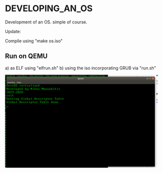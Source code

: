 # DEVELOPING_AN_OS
Development of an OS. simple of course.

Update: 

Compile using "make os.iso"

Run on QEMU 
------------
a) as ELF using "elfrun.sh" 
b) using the iso incorporating GRUB via "run.sh"

![img](https://github.com/NikosMouzakitis/DEVELOPING_AN_OS/blob/main/testos.png)
